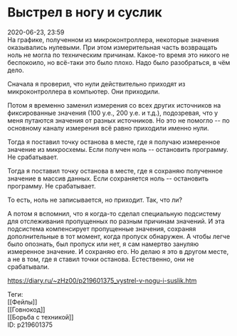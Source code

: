 Выстрел в ногу и суслик
========================

   
 2020-06-23, 23:59   
  На графике, полученном из микроконтроллера, некоторые значения оказывались нулевыми. При этом измерительная часть возвращать ноль не могла по техническим причинам. Какое-то время это никого не беспокоило, но всё-таки это было плохо. Надо было разобраться, в чём дело.   
   
 Сначала я проверил, что нули действительно приходят из микроконтроллера в компьютер. Они приходили.   
   
 Потом я временно заменил измерения со всех других источников на фиксированные значения (100 у.е., 200 у.е. и т.д.), подозревая, что у меня путаются значения от разных источников. Но это не помогло -- по основному каналу измерения всё равно приходили именно нули.   
   
 Тогда я поставил точку останова в месте, где я получаю измеренное значение из микросхемы. Если получен ноль -- остановить программу. Не срабатывает.   
   
 Тогда я поставил точку останова в месте, где я сохраняю полученное значение в массив данных. Если сохраняется ноль -- остановить программу. Не срабатывает.   
   
 То есть, ноль не записывается, но приходит. Так, что ли?   
   
 А потом я вспомнил, что я когда-то сделал специальную подсистему для отслеживания пропущенных по разным причинам значений. И эта подсистема компенсирует пропущенные значения, сохраняя дополнительные в тот момент, когда пропуск обнаружен. А чтобы легче было опознать, был пропуск или нет, я сам намертво зануляю измеренное значение. И сохраняю его. Но делаю я это в другом месте, а не в том, где я ставил точки останова. Естественно, они не срабатывали.   
    
 <https://diary.ru/~zHz00/p219601375_vystrel-v-nogu-i-suslik.htm>   
   
 Теги:   
 [[Фейлы]]   
 [[Говнокод]]   
 [[Борьба с техникой]]   
 ID: p219601375